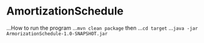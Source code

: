AmortizationSchedule
====================
...How to run the program
...`mvn clean package` then
...`cd target`
...`java -jar ArmorizationSchedule-1.0-SNAPSHOT.jar`